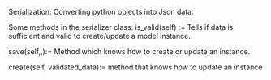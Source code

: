 Serialization: Converting python objects into Json data.

Some methods in the serializer class:
is_valid(self) := Tells if data is sufficient and valid to create/update a model instance.

save(self,,):= Method which knows how to create or update an instance.

create(self, validated_data):= method that knows how to update an instance